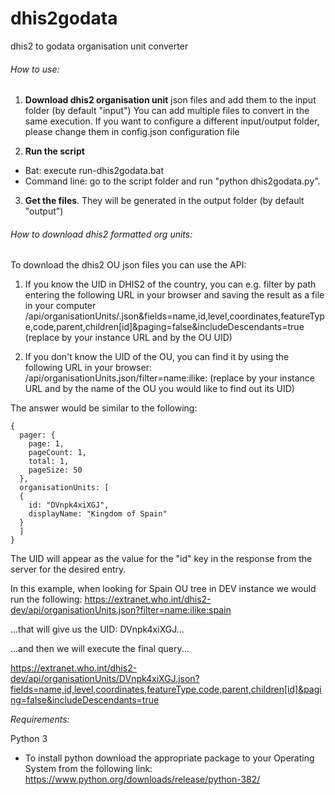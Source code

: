 # dhis2godata
dhis2 to godata organisation unit converter

###### How to use:

1) **Download dhis2 organisation unit** json files and add them to the input folder (by default "input")
You can add multiple files to convert in the same execution.
If you want to configure a different input/output folder, please change them in config.json configuration file

2) **Run the script**
  - Bat: execute run-dhis2godata.bat
  - Command line: go to the script folder and run "python dhis2godata.py".

3) **Get the files**. They will be generated in the output folder (by default "output")


###### How to download dhis2 formatted org units:
To download the dhis2 OU json files you can use the API:

1) If you know the UID in DHIS2 of the country, you can e.g. filter by path entering the following URL in your browser and saving the result as a file in your computer
<INSTANCE-URL>/api/organisationUnits/<UID>.json&fields=name,id,level,coordinates,featureType,code,parent,children[id]&paging=false&includeDescendants=true
(replace <INSTANCE-URL> by your instance URL and <UID> by the OU UID)

2) If you don't know the UID of the OU, you can find it by using the following URL in your browser:
<INSTANCE-URL>/api/organisationUnits.json/filter=name:ilike:<NAME>
(replace <INSTANCE-URL> by your instance URL and <NAME> by the name of the OU you would like to find out its UID)

The answer would be similar to the following:
```
{
  pager: {
    page: 1,
    pageCount: 1,
    total: 1,
    pageSize: 50
  },
  organisationUnits: [
  {
    id: "DVnpk4xiXGJ",
    displayName: "Kingdom of Spain"
  }
  ]
}
```

The UID will appear as the value for the "id" key in the response from the server for the desired entry. 

In this example, when looking for Spain OU tree in DEV instance we would run the following: 
https://extranet.who.int/dhis2-dev/api/organisationUnits.json?filter=name:ilike:spain

...that will give us the UID: DVnpk4xiXGJ...

...and then we will execute the final query...

https://extranet.who.int/dhis2-dev/api/organisationUnits/DVnpk4xiXGJ.json?fields=name,id,level,coordinates,featureType,code,parent,children[id]&paging=false&includeDescendants=true

*Requirements:*

Python 3
- To install python download the appropriate package to your Operating System from the following link: https://www.python.org/downloads/release/python-382/

